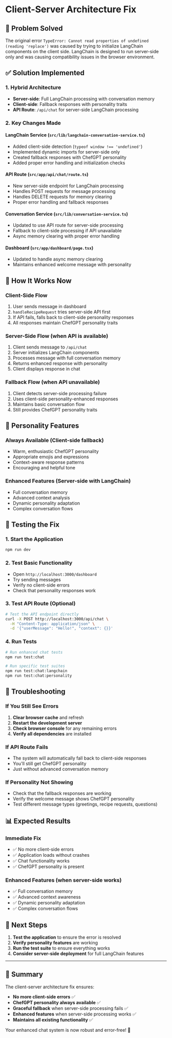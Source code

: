 # Client-Server Architecture Fix

## 🐛 Problem Solved

The original error `TypeError: Cannot read properties of undefined (reading 'replace')` was caused by trying to initialize LangChain components on the client side. LangChain is designed to run server-side only and was causing compatibility issues in the browser environment.

## ✅ Solution Implemented

### 1. **Hybrid Architecture**
- **Server-side**: Full LangChain processing with conversation memory
- **Client-side**: Fallback responses with personality traits
- **API Route**: `/api/chat` for server-side LangChain processing

### 2. **Key Changes Made**

#### **LangChain Service** (`src/lib/langchain-conversation-service.ts`)
- Added client-side detection (`typeof window !== 'undefined'`)
- Implemented dynamic imports for server-side only
- Created fallback responses with ChefGPT personality
- Added proper error handling and initialization checks

#### **API Route** (`src/app/api/chat/route.ts`)
- New server-side endpoint for LangChain processing
- Handles POST requests for message processing
- Handles DELETE requests for memory clearing
- Proper error handling and fallback responses

#### **Conversation Service** (`src/lib/conversation-service.ts`)
- Updated to use API route for server-side processing
- Fallback to client-side processing if API unavailable
- Async memory clearing with proper error handling

#### **Dashboard** (`src/app/dashboard/page.tsx`)
- Updated to handle async memory clearing
- Maintains enhanced welcome message with personality

## 🚀 How It Works Now

### **Client-Side Flow**
1. User sends message in dashboard
2. `handleRecipeRequest` tries server-side API first
3. If API fails, falls back to client-side personality responses
4. All responses maintain ChefGPT personality traits

### **Server-Side Flow** (when API is available)
1. Client sends message to `/api/chat`
2. Server initializes LangChain components
3. Processes message with full conversation memory
4. Returns enhanced response with personality
5. Client displays response in chat

### **Fallback Flow** (when API unavailable)
1. Client detects server-side processing failure
2. Uses client-side personality-enhanced responses
3. Maintains basic conversation flow
4. Still provides ChefGPT personality traits

## 🧠 Personality Features

### **Always Available** (Client-side fallback)
- Warm, enthusiastic ChefGPT personality
- Appropriate emojis and expressions
- Context-aware response patterns
- Encouraging and helpful tone

### **Enhanced Features** (Server-side with LangChain)
- Full conversation memory
- Advanced context analysis
- Dynamic personality adaptation
- Complex conversation flows

## 🧪 Testing the Fix

### **1. Start the Application**
```bash
npm run dev
```

### **2. Test Basic Functionality**
- Open `http://localhost:3000/dashboard`
- Try sending messages
- Verify no client-side errors
- Check that personality responses work

### **3. Test API Route** (Optional)
```bash
# Test the API endpoint directly
curl -X POST http://localhost:3000/api/chat \
  -H "Content-Type: application/json" \
  -d '{"userMessage": "Hello!", "context": {}}'
```

### **4. Run Tests**
```bash
# Run enhanced chat tests
npm run test:chat

# Run specific test suites
npm run test:chat:langchain
npm run test:chat:personality
```

## 🔧 Troubleshooting

### **If You Still See Errors**
1. **Clear browser cache** and refresh
2. **Restart the development server**
3. **Check browser console** for any remaining errors
4. **Verify all dependencies** are installed

### **If API Route Fails**
- The system will automatically fall back to client-side responses
- You'll still get ChefGPT personality
- Just without advanced conversation memory

### **If Personality Not Showing**
- Check that the fallback responses are working
- Verify the welcome message shows ChefGPT personality
- Test different message types (greetings, recipe requests, questions)

## 📊 Expected Results

### **Immediate Fix**
- ✅ No more client-side errors
- ✅ Application loads without crashes
- ✅ Chat functionality works
- ✅ ChefGPT personality is present

### **Enhanced Features** (when server-side works)
- ✅ Full conversation memory
- ✅ Advanced context awareness
- ✅ Dynamic personality adaptation
- ✅ Complex conversation flows

## 🎯 Next Steps

1. **Test the application** to ensure the error is resolved
2. **Verify personality features** are working
3. **Run the test suite** to ensure everything works
4. **Consider server-side deployment** for full LangChain features

---

## 🎉 Summary

The client-server architecture fix ensures:
- **No more client-side errors** ✅
- **ChefGPT personality always available** ✅
- **Graceful fallback** when server-side processing fails ✅
- **Enhanced features** when server-side processing works ✅
- **Maintains all existing functionality** ✅

Your enhanced chat system is now robust and error-free! 🚀
